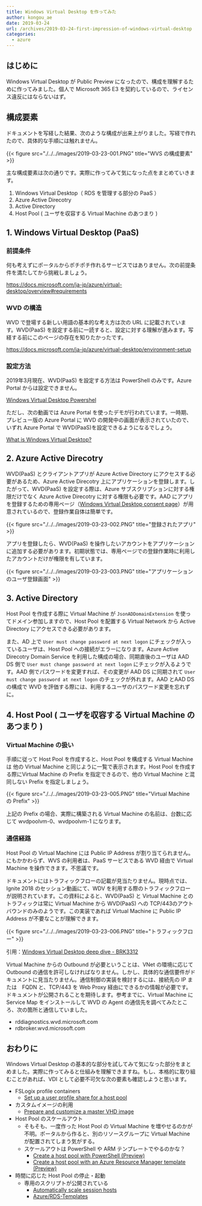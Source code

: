 ```yaml
---
title: Windows Virtual Desktop を作ってみた
author: kongou_ae
date: 2019-03-24
url: /archives/2019-03-24-first-impression-of-windows-virtual-desktop
categories:
  - azure
---
```


## はじめに

Windows Virtual Desktop が Public Preview になったので、構成を理解するために作ってみました。個人で Microsoft 365 E3 を契約しているので、ライセンス違反にはならないはず。

## 構成要素

ドキュメントを写経した結果、次のような構成が出来上がりました。写経で作れたので、具体的な手順には触れません。

{{< figure src="./../../images/2019-03-23-001.PNG" title="WVS の構成要素" >}}

主な構成要素は次の通りです。実際に作ってみて気になった点をまとめていきます。

1. Windows Virtual Desktop（ RDS を管理する部分の PaaS ）
1. Azure Active Direcotry
1. Active Directory
1. Host Pool ( ユーザを収容する Virtual Machine のあつまり )

## 1. Windows Virtual Desktop (PaaS)

### 前提条件

何も考えずにポータルからポチポチ作れるサービスではありません。次の前提条件を満たしてから挑戦しましょう。

https://docs.microsoft.com/ja-jp/azure/virtual-desktop/overview#requirements

### WVD の構造

WVD で登場する新しい用語の基本的な考え方は次の URL に記載されています。WVD(PaaS) を設定する前に一読すると、設定に対する理解が進みます。写経する前にこのページの存在を知りたかったです。

https://docs.microsoft.com/ja-jp/azure/virtual-desktop/environment-setup

### 設定方法

2019年3月現在、WVD(PaaS) を設定する方法は PowerShell のみです。Azure Portal からは設定できません。

[Windows Virtual Desktop Powershel](https://docs.microsoft.com/en-us/powershell/module/windowsvirtualdesktop/?view=windows-virtual-desktop-1.0.0-preview)

ただし、次の動画では Azure Portal を使ったデモが行われています。一時期、プレビュー版の Azure Portal に WVD の開発中の画面が表示されていたので、いずれ Azure Portal で WVD(PaaS)を設定できるようになるでしょう。

[What is Windows Virtual Desktop?](https://youtu.be/30dOLcZ4_9U?t=611)

## 2. Azure Active Direcotry

WVD(PaaS) とクライアントアプリが Azure Active Directory にアクセスする必要があるため、Azure Active Direcotry 上にアプリケーションを登録します。したがって、WVD(PaaS)  を設定する際は、Azure サブスクリプションに対する権限だけでなく Azure Active Direcotry に対する権限も必要です。AAD にアプリを登録するための専用ページ（[Windows Virtual Desktop consent page](https://rdweb.wvd.microsoft.com/)）が用意されているので、登録作業自体は簡単です。

{{< figure src="./../../images/2019-03-23-002.PNG" title="登録されたアプリ" >}}

アプリを登録したら、WVD(PaaS) を操作したいアカウントをアプリケーションに追加する必要があります。初期状態では、専用ページでの登録作業時に利用したアカウントだけが権限を有しています。

{{< figure src="./../../images/2019-03-23-003.PNG" title="アプリケーションのユーザ登録画面" >}}

## 3. Active Directory

Host Pool を作成する際に Virtual Machine が `JsonADDomainExtension` を使ってドメイン参加しますので、Host Pool を配置する Virtual Network から Active Directory にアクセスできる必要があります。

また、AD 上で `User must change password at next logon` にチェックが入っているユーザは、Host Pool への接続がエラーになります。Azure Active Direcotry Domain Service を利用した構成の場合、同期直後のユーザは AAD DS 側で `User must change password at next logon` にチェックが入るようです。AAD 側でパスワードを変更すれば、その変更が AAD DS に同期されて `User must change password at next logon` のチェックが外れます。AAD とAAD DS の構成で WVD を評価する際には、利用するユーザのパスワード変更を忘れずに。

## 4. Host Pool ( ユーザを収容する Virtual Machine のあつまり )

### Virtual Machine の扱い

手順に従って Host Pool を作成すると、Host Pool を構成する Virtual Machine は 他の Virtual Machine と同じように一覧で表示されます。Host Pool を作成する際にVirtual Machine の Prefix を指定できるので、他の Virtual Machine と混同しない Prefix を指定しましょう。

{{< figure src="./../../images/2019-03-23-005.PNG" title="Virtual Machine の Prefix" >}}

上記の Prefix の場合、実際に構築される Virtual Machine の名前は、台数に応じて wvdpoolvm-0、wvdpoolvm-1 になります。

### 通信経路

Host Pool の Virtual Machine には Public IP Address が割り当てられません。にもかかわらず、WVS の利用者は、PaaS サービスである WVD 経由で Virtual Machine を操作できます。不思議です。

ドキュメントにはトラフィックフローの記載が見当たりません。現時点では、Ignite 2018 のセッション動画にて、WDV を利用する際のトラフィックフローが説明されています。この資料によると、WVD(PaaS) と Virtual Machine とのトラフィックは常に Virtual Machine から WVD(PaaS) への TCP/443のアウトバウンドのみのようです。この実装であれば Virtual Machine に Public IP Address が不要なことが理解できます。

{{< figure src="./../../images/2019-03-23-006.PNG" title="トラフィックフロー" >}}

引用：[Windows Virtual Desktop deep dive - BRK3312](https://youtu.be/VQSsgEYamBs?t=688)

Virtual Machine からの Outbound が必要ということは、VNet の環境に応じて Outbound の通信を許可しなければなりません。しかし、具体的な通信要件がドキュメントに見当たりません。通信制御の実装を検討するには、接続先の IP または　FQDN と、TCP/443 を Web Proxy 経由にできるかの情報が必要です。ドキュメントが公開されることを期待します。参考までに、Virtual Machine に Service Map をインストールして WVD の Agent の通信先を調べてみたところ、次の箇所と通信していました。

- rddiagnostics.wvd.microsoft.com
- rdbroker.wvd.microsoft.com

## おわりに

Windows Virtual Desktop の基本的な部分を試してみて気になった部分をまとめました。実際に作ってみると仕組みを理解できますね。もし、本格的に取り組むことがあれば、VDI として必要不可欠な次の要素も確認しようと思います。

- FSLogix profile containers
  - [Set up a user profile share for a host pool](https://docs.microsoft.com/ja-jp/azure/virtual-desktop/create-host-pools-user-profile)
- カスタムイメージの利用
  - [Prepare and customize a master VHD image](https://docs.microsoft.com/ja-jp/azure/virtual-desktop/set-up-customize-master-image)
- Host Pool のスケールアウト
  - そもそも、一度作った Host Pool の Virtual Machine を増やせるのかが不明。ポータルから作ると、別のリソースグループに Virtual Machine が配置されてしまう気がする。
  - スケールアウトは PowerShell や ARM テンプレートでやるのかな？
    - [Create a host pool with PowerShell (Preview)](https://docs.microsoft.com/ja-jp/azure/virtual-desktop/create-host-pools-powershell)
    - [Create a host pool with an Azure Resource Manager template (Preview)](https://docs.microsoft.com/ja-jp/azure/virtual-desktop/create-host-pools-arm-template)
- 時間に応じた Host Pool の停止・起動
  - 専用のスクリプトが公開されている
    - [Automatically scale session hosts](https://docs.microsoft.com/ja-jp/azure/virtual-desktop/set-up-scaling-script)
    - [Azure/RDS-Templates](https://github.com/Azure/RDS-Templates/tree/master/wvd-sh/WVD%20scaling%20script)
